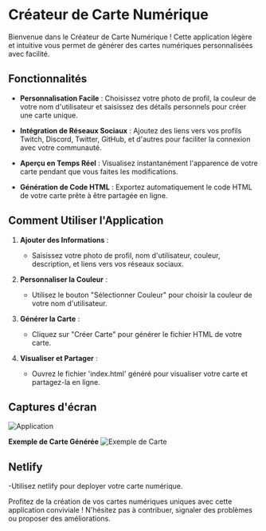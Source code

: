 # Créateur de Carte Numérique

Bienvenue dans le Créateur de Carte Numérique ! Cette application légère et intuitive vous permet de générer des cartes numériques personnalisées avec facilité.

## Fonctionnalités

- **Personnalisation Facile** : Choisissez votre photo de profil, la couleur de votre nom d'utilisateur et saisissez des détails personnels pour créer une carte unique.

- **Intégration de Réseaux Sociaux** : Ajoutez des liens vers vos profils Twitch, Discord, Twitter, GitHub, et d'autres pour faciliter la connexion avec votre communauté.

- **Aperçu en Temps Réel** : Visualisez instantanément l'apparence de votre carte pendant que vous faites les modifications.

- **Génération de Code HTML** : Exportez automatiquement le code HTML de votre carte prête à être partagée en ligne.

## Comment Utiliser l'Application

1. **Ajouter des Informations** :
   - Saisissez votre photo de profil, nom d'utilisateur, couleur, description, et liens vers vos réseaux sociaux.

2. **Personnaliser la Couleur** :
   - Utilisez le bouton "Sélectionner Couleur" pour choisir la couleur de votre nom d'utilisateur.

3. **Générer la Carte** :
   - Cliquez sur "Créer Carte" pour générer le fichier HTML de votre carte.

4. **Visualiser et Partager** :
   - Ouvrez le fichier 'index.html' généré pour visualiser votre carte et partagez-la en ligne.

## Captures d'écran

![Application](media/app.png)

**Exemple de Carte Générée**
![Exemple de Carte](media/generated_card.png)

## Netlify

-Utilisez netlify pour deployer votre carte numérique.

Profitez de la création de vos cartes numériques uniques avec cette application conviviale ! N'hésitez pas à contribuer, signaler des problèmes ou proposer des améliorations.
